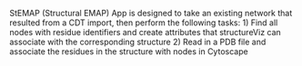 StEMAP (Structural EMAP) App is designed to take an existing 
network that resulted from a CDT import, then perform the
following tasks:
	1) Find all nodes with residue identifiers and create attributes
	   that structureViz can associate with the corresponding structure
	2) Read in a PDB file and associate the residues in the structure
	   with nodes in Cytoscape
